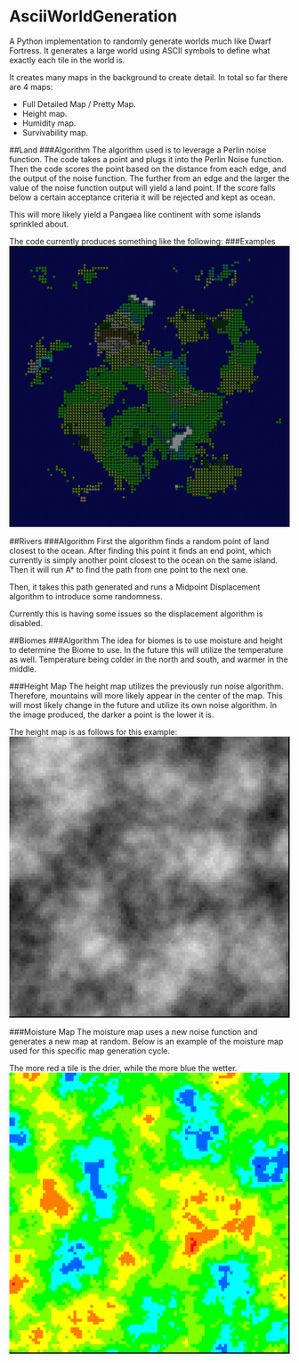 # AsciiWorldGeneration
A Python implementation to randomly generate worlds much like Dwarf Fortress.
It generates a large world using ASCII symbols to define what exactly each tile in the world is.

It creates many maps in the background to create detail.
In total so far there are 4 maps:
* Full Detailed Map / Pretty Map.
* Height map.
* Humidity map.
* Survivability map.

##Land
###Algorithm
The algorithm used is to leverage a Perlin noise function. The code takes a point and plugs it into the Perlin Noise function.
Then the code scores the point based on the distance from each edge, and the output of the noise function.
The further from an edge and the larger the value of the noise function output will yield a land point.
If the score falls below a certain acceptance criteria it will be rejected and kept as ocean.

This will more likely yield a Pangaea like continent with some islands sprinkled about.

The code currently produces something like the following:
###Examples
![Example](Examples/Land.jpg)

##Rivers
###Algorithm
First the algorithm finds a random point of land closest to the ocean.
After finding this point it finds an end point, which currently is simply another point
closest to the ocean on the same island. Then it will run A* to find the path from
one point to the next one.

Then, it takes this path generated and runs a Midpoint Displacement algorithm to
introduce some randomness.

Currently this is having some issues so the displacement algorithm is disabled.

##Biomes
###Algorithm
The idea for biomes is to use moisture and height to determine the Biome to use.
In the future this will utilize the temperature as well. Temperature being colder in the north and south, and warmer in the middle.

###Height Map
The height map utilizes the previously run noise algorithm. Therefore, mountains will more likely appear in the center of the map.
This will most likely change in the future and utilize its own noise algorithm.
In the image produced, the darker a point is the lower it is.

The height map is as follows for this example:
![Example](Examples/height.jpg)

###Moisture Map
The moisture map uses a new noise function and generates a new map at random.
Below is an example of the moisture map used for this specific map generation cycle.

The more red a tile is the drier, while the more blue the wetter.
![Example](Examples/moisture.jpg)
